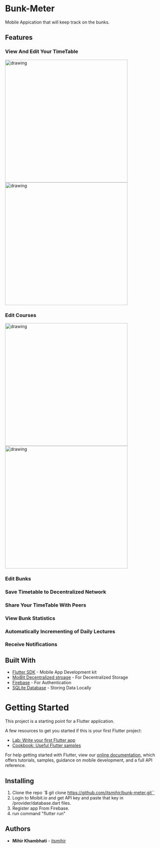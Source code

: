 # Bunk-Meter

Mobile Appication that will keep track on the bunks.
## Features

### View And Edit Your TimeTable
<img src="./images/1.png" alt="drawing" width="400"/>        <img src="./images/2.png" alt="drawing" width="400"/>     
### Edit Courses
  <img src="./images/3.png" alt="drawing" width="400"/>        <img src="./images/4.png" alt="drawing" width="400"/>
### Edit Bunks

### Save Timetable to Decentralized Network

### Share Your TimeTable With Peers

### View Bunk Statistics

### Automatically Incrementing of Daily Lectures

### Receive Notifications

## Built With

- [Flutter SDK](https://flutter.dev/) - Mobile App Development kit
- [MoiBit Decentralized stroage](https://www.moibit.io/?promocode=moibit) - For Decentralized Storage
- [Firebase](https://firebase.google.com/) - For Authentication 
- [SQLite Database](https://www.sqlite.org/index.html) - Storing Data Locally

# Getting Started

This project is a starting point for a Flutter application.

A few resources to get you started if this is your first Flutter project:

- [Lab: Write your first Flutter app](https://flutter.dev/docs/get-started/codelab)
- [Cookbook: Useful Flutter samples](https://flutter.dev/docs/cookbook)

For help getting started with Flutter, view our
[online documentation](https://flutter.dev/docs), which offers tutorials,
samples, guidance on mobile development, and a full API reference.


## Installing

1. Clone the repo `$ git clone https://github.com/itsmihir/bunk-meter.git``
2. Login to Moibit.io and get API key and paste that key in /provider/database.dart files.
3. Register app From Firebase.
2. run command "flutter run"

## Authors

- **Mihir Khambhati** - [itsmihir](https://github.com/itsmihir)
